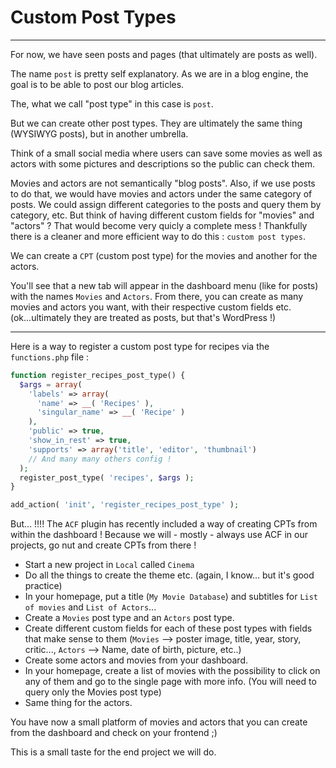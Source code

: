 # Custom Post Types

---

For now, we have seen posts and pages (that ultimately are posts as well).

The name `post` is pretty self explanatory. As we are in a blog engine, the goal is to be able to post our blog articles.

The, what we call "post type" in this case is `post`.

But we can create other post types. They are ultimately the same thing (WYSIWYG posts), but in another umbrella.

Think of a small social media where users can save some movies as well as actors with some pictures and descriptions so the public can check them.

Movies and actors are not semantically "blog posts". Also, if we use posts to do that, we would have movies and actors under the same category of posts. We could assign different categories to the posts and query them by category, etc. But think of having different custom fields for "movies" and "actors" ? That would become very quicly a complete mess ! Thankfully there is a cleaner and more efficient way to do this : `custom post types`.

We can create a `CPT` (custom post type) for the movies and another for the actors.

You'll see that a new tab will appear in the dashboard menu (like for posts) with the names `Movies` and `Actors`. From there, you can create as many movies and actors you want, with their respective custom fields etc. (ok...ultimately they are treated as posts, but that's WordPress !)

---

Here is a way to register a custom post type for recipes via the `functions.php` file :

```php
function register_recipes_post_type() {
  $args = array(
    'labels' => array(
      'name' => __( 'Recipes' ),
      'singular_name' => __( 'Recipe' )
    ),
    'public' => true,
    'show_in_rest' => true,
    'supports' => array('title', 'editor', 'thumbnail')
    // And many many others config !
  );
  register_post_type( 'recipes', $args );
}

add_action( 'init', 'register_recipes_post_type' );


```

But... !!!! The `ACF` plugin has recently included a way of creating CPTs from within the dashboard ! Because we will - mostly - always use ACF in our projects, go nut and create CPTs from there !

- Start a new project in `Local` called `Cinema`
- Do all the things to create the theme etc. (again, I know... but it's good practice)
- In your homepage, put a title (`My Movie Database`) and subtitles for `List of movies` and `List of Actors`...
- Create a `Movies` post type and an `Actors` post type.
- Create different custom fields for each of these post types with fields that make sense to them (`Movies` --> poster image, title, year, story, critic..., `Actors` --> Name, date of birth, picture, etc..)
- Create some actors and movies from your dashboard.
- In your homepage, create a list of movies with the possibility to click on any of them and go to the single page with more info. (You will need to query only the Movies post type)
- Same thing for the actors.

You have now a small platform of movies and actors that you can create from the dashboard and check on your frontend ;)

This is a small taste for the end project we will do.
